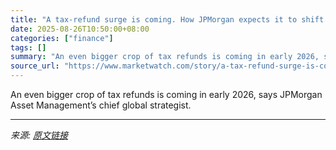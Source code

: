 ```yaml
---
title: "A tax-refund surge is coming. How JPMorgan expects it to shift economy and markets."
date: 2025-08-26T10:50:00+08:00
categories: ["finance"]
tags: []
summary: "An even bigger crop of tax refunds is coming in early 2026, says JPMorgan Asset Management’s chief global strategist."
source_url: "https://www.marketwatch.com/story/a-tax-refund-surge-is-coming-how-jpmorgan-expects-it-to-shift-economy-and-markets-8276c128?mod=mw_rss_topstories"
---
```


An even bigger crop of tax refunds is coming in early 2026, says JPMorgan Asset Management’s chief global strategist.

---

*来源: [原文链接](https://www.marketwatch.com/story/a-tax-refund-surge-is-coming-how-jpmorgan-expects-it-to-shift-economy-and-markets-8276c128?mod=mw_rss_topstories)*
